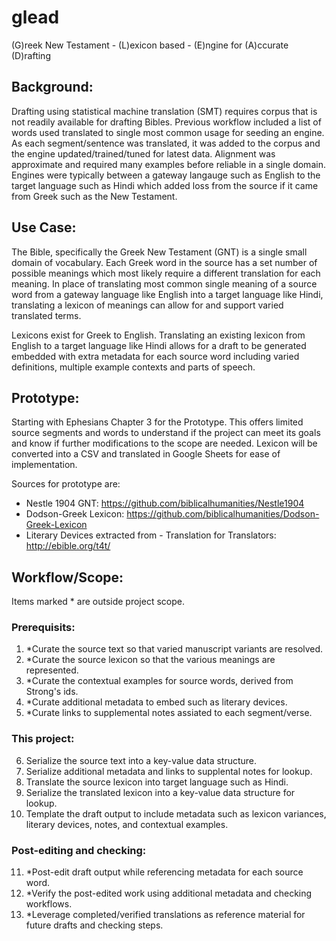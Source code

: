 # glead
(G)reek New Testament - (L)exicon based - (E)ngine for (A)ccurate (D)rafting

## Background:
Drafting using statistical machine translation (SMT) requires corpus that is not readily available for drafting Bibles. Previous workflow included a list of words used translated to single most common usage for seeding an engine. As each segment/sentence was translated, it was added to the corpus and the engine updated/trained/tuned for latest data. Alignment was approximate and required many examples before reliable in a single domain. Engines were typically between a gateway langauge such as English to the target language such as Hindi which added loss from the source if it came from Greek such as the New Testament.

## Use Case:
The Bible, specifically the Greek New Testament (GNT) is a single small domain of vocabulary. Each Greek word in the source has a set number of possible meanings which most likely require a different translation for each meaning. In place of translating most common single meaning of a source word from a gateway language like English into a target language like Hindi, translating a lexicon of meanings can allow for and support varied translated terms. 

Lexicons exist for Greek to English. Translating an existing lexicon from English to a target language like Hindi allows for a draft to be generated embedded with extra metadata for each source word including varied definitions, multiple example contexts and parts of speech. 

## Prototype:
Starting with Ephesians Chapter 3 for the Prototype. This offers limited source segments and words to understand if the project can meet its goals and know if further modifications to the scope are needed. Lexicon will be converted into a CSV and translated in Google Sheets for ease of implementation.

Sources for prototype are:

+ Nestle 1904 GNT: https://github.com/biblicalhumanities/Nestle1904
+ Dodson-Greek Lexicon: https://github.com/biblicalhumanities/Dodson-Greek-Lexicon
+ Literary Devices extracted from - Translation for Translators: http://ebible.org/t4t/

## Workflow/Scope:
Items marked * are outside project scope.

### Prerequisits:

1. *Curate the source text so that varied manuscript variants are resolved.
2. *Curate the source lexicon so that the various meanings are represented.
3. *Curate the contextual examples for source words, derived from Strong's ids.
4. *Curate additional metadata to embed such as literary devices.
5. *Curate links to supplemental notes assiated to each segment/verse.

### This project:

6. Serialize the source text into a key-value data structure.
7. Serialize additional metadata and links to supplental notes for lookup.
8. Translate the source lexicon into target language such as Hindi.
9. Serialize the translated lexicon into a key-value data structure for lookup.
10. Template the draft output to include metadata such as lexicon variances, literary devices, notes, and contextual examples.

### Post-editing and checking:

11. *Post-edit draft output while referencing metadata for each source word.
12. *Verify the post-edited work using additional metadata and checking workflows.
13. *Leverage completed/verified translations as reference material for future drafts and checking steps.
